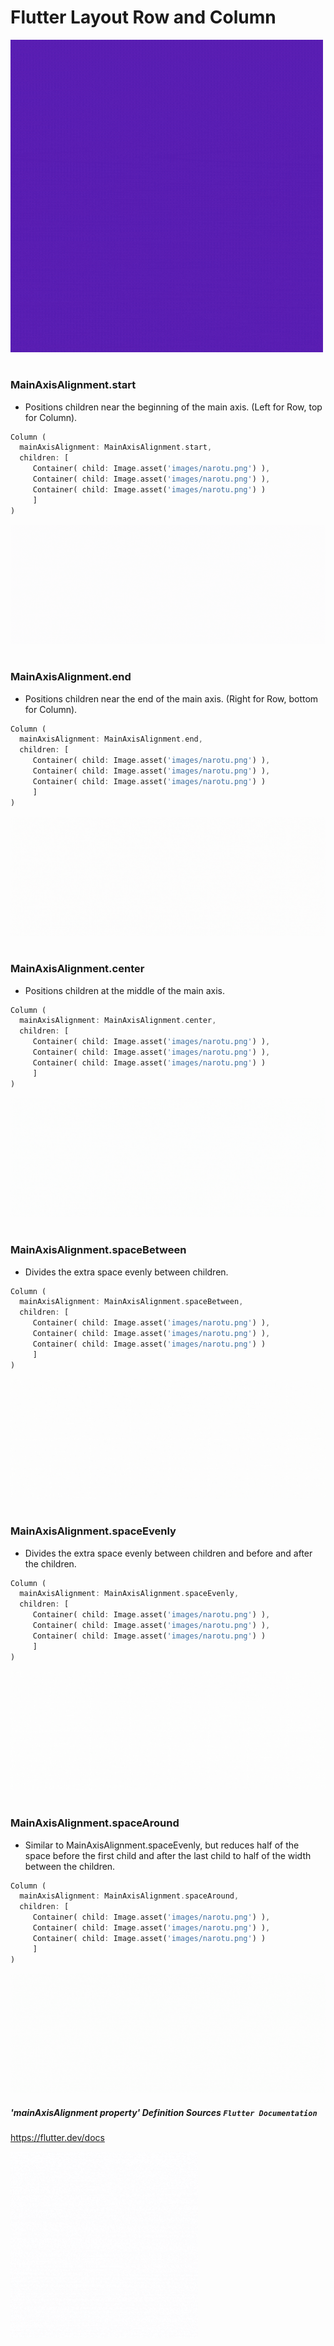 # Flutter Layout Row and Column
<img src='Images/mainAxisAlignment.gif' width="500"/>

# 
### MainAxisAlignment.start
* Positions children near the beginning of the main axis. (Left for Row, top for Column).

``` dart
Column (
  mainAxisAlignment: MainAxisAlignment.start,
  children: [
     Container( child: Image.asset('images/narotu.png') ),
     Container( child: Image.asset('images/narotu.png') ),
     Container( child: Image.asset('images/narotu.png') )
     ]
)
``` 
<img src="Images/Flutter_MainAxisAlignment_start.gif"/>


#
### MainAxisAlignment.end
* Positions children near the end of the main axis. (Right for Row, bottom for Column).

``` dart
Column (
  mainAxisAlignment: MainAxisAlignment.end,
  children: [
     Container( child: Image.asset('images/narotu.png') ),
     Container( child: Image.asset('images/narotu.png') ),
     Container( child: Image.asset('images/narotu.png') )
     ]
)
``` 
<img src="Images/Flutter_MainAxisAlignment_end.gif"/>


#
### MainAxisAlignment.center
* Positions children at the middle of the main axis.

``` dart
Column (
  mainAxisAlignment: MainAxisAlignment.center,
  children: [
     Container( child: Image.asset('images/narotu.png') ),
     Container( child: Image.asset('images/narotu.png') ),
     Container( child: Image.asset('images/narotu.png') )
     ]
)
``` 
<img src="Images/Flutter_MainAxisAlignment_center.gif"/>


#
### MainAxisAlignment.spaceBetween
* Divides the extra space evenly between children.

``` dart
Column (
  mainAxisAlignment: MainAxisAlignment.spaceBetween,
  children: [
     Container( child: Image.asset('images/narotu.png') ),
     Container( child: Image.asset('images/narotu.png') ),
     Container( child: Image.asset('images/narotu.png') )
     ]
)
``` 
<img src="Images/Flutter_MainAxisAlignment_spaceBetween.gif"/>


#
### MainAxisAlignment.spaceEvenly
* Divides the extra space evenly between children and before and after the children.

``` dart
Column (
  mainAxisAlignment: MainAxisAlignment.spaceEvenly,
  children: [
     Container( child: Image.asset('images/narotu.png') ),
     Container( child: Image.asset('images/narotu.png') ),
     Container( child: Image.asset('images/narotu.png') )
     ]
)
``` 
<img src="Images/Flutter_MainAxisAlignment_spaceEvenly.gif"/>


#
### MainAxisAlignment.spaceAround
* Similar to MainAxisAlignment.spaceEvenly, but reduces half of the space before the first child and after the last child to half of the width between the children.

``` dart
Column (
  mainAxisAlignment: MainAxisAlignment.spaceAround,
  children: [
     Container( child: Image.asset('images/narotu.png') ),
     Container( child: Image.asset('images/narotu.png') ),
     Container( child: Image.asset('images/narotu.png') )
     ]
)
``` 
<img src="Images/Flutter_MainAxisAlignment_spaceAround.gif"/>

##### 'mainAxisAlignment property' Definition Sources `Flutter Documentation`
https://flutter.dev/docs



<img src='Images/Black%20Red%20and%20Blue%20Modern%20Fashion%20Logo.gif' width="300"/>
